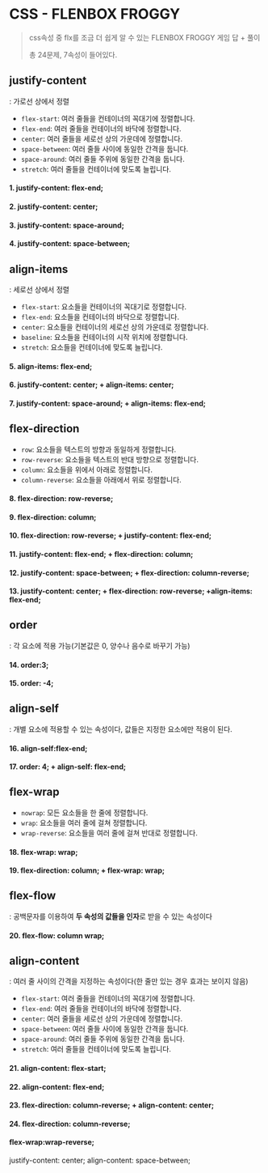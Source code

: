 # CSS - FLENBOX FROGGY 

> css속성 중 flx를 조금 더 쉽게 알 수 있는 FLENBOX FROGGY  게임 답 + 풀이
>
> 총 24문제, 7속성이 들어있다. 

## justify-content

: 가로선 상에서 정렬

- `flex-start`: 여러 줄들을 컨테이너의 꼭대기에 정렬합니다.
- `flex-end`: 여러 줄들을 컨테이너의 바닥에 정렬합니다.
- `center`: 여러 줄들을 세로선 상의 가운데에 정렬합니다.
- `space-between`: 여러 줄들 사이에 동일한 간격을 둡니다.
- `space-around`: 여러 줄들 주위에 동일한 간격을 둡니다.
- `stretch`: 여러 줄들을 컨테이너에 맞도록 늘립니다.



#### 1. justify-content: flex-end;

#### 2. justify-content: center;

#### 3. justify-content: space-around;

#### 4. justify-content: space-between;



## align-items

: 세로선 상에서 정렬

- `flex-start`: 요소들을 컨테이너의 꼭대기로 정렬합니다.
- `flex-end`: 요소들을 컨테이너의 바닥으로 정렬합니다.
- `center`: 요소들을 컨테이너의 세로선 상의 가운데로 정렬합니다.
- `baseline`: 요소들을 컨테이너의 시작 위치에 정렬합니다.
- `stretch`: 요소들을 컨테이너에 맞도록 늘립니다.



#### 5. align-items: flex-end;

#### 6. justify-content: center; + align-items: center;

#### 7. justify-content: space-around; + align-items: flex-end;


## flex-direction

- `row`: 요소들을 텍스트의 방향과 동일하게 정렬합니다.
- `row-reverse`: 요소들을 텍스트의 반대 방향으로 정렬합니다.
- `column`: 요소들을 위에서 아래로 정렬합니다.
- `column-reverse`: 요소들을 아래에서 위로 정렬합니다.



#### 8. flex-direction: row-reverse;

#### 9. flex-direction: column;

#### 10. flex-direction: row-reverse; + justify-content: flex-end;

#### 11. justify-content: flex-end; + flex-direction: column;
#### 12. justify-content: space-between; + flex-direction: column-reverse;
#### 13. justify-content: center; + flex-direction: row-reverse; +align-items: flex-end;



## order

: 각 요소에 적용 가능(기본값은 0, 양수나 음수로 바꾸기 가능)



#### 14. order:3;

#### 15. order: -4;



## align-self

: 개별 요소에 적용할 수 있는 속성이다, 값들은 지정한 요소에만 적용이 된다.



#### 16. align-self:flex-end;

#### 17. order: 4; + align-self: flex-end;


## flex-wrap

- `nowrap`: 모든 요소들을 한 줄에 정렬합니다.
- `wrap`: 요소들을 여러 줄에 걸쳐 정렬합니다.
- `wrap-reverse`: 요소들을 여러 줄에 걸쳐 반대로 정렬합니다.



#### 18. flex-wrap: wrap;

#### 19. flex-direction: column; + flex-wrap: wrap;


## flex-flow

: 공백문자를 이용하여 **두 속성의 값들을 인자**로 받을 수 있는 속성이다



#### 20. flex-flow: column wrap;



## **align-content**

: 여러 줄 사이의 간격을 지정하는 속성이다(한 줄만 있는 경우 효과는 보이지 않음)

- `flex-start`: 여러 줄들을 컨테이너의 꼭대기에 정렬합니다.
- `flex-end`: 여러 줄들을 컨테이너의 바닥에 정렬합니다.
- `center`: 여러 줄들을 세로선 상의 가운데에 정렬합니다.
- `space-between`: 여러 줄들 사이에 동일한 간격을 둡니다.
- `space-around`: 여러 줄들 주위에 동일한 간격을 둡니다.
- `stretch`: 여러 줄들을 컨테이너에 맞도록 늘립니다.



#### 21. align-content: flex-start;

#### 22. align-content: flex-end;

#### 23. flex-direction: column-reverse; + align-content: center;
#### 24. flex-direction: column-reverse; 

#### flex-wrap:wrap-reverse;
justify-content: center;
align-content: space-between;

